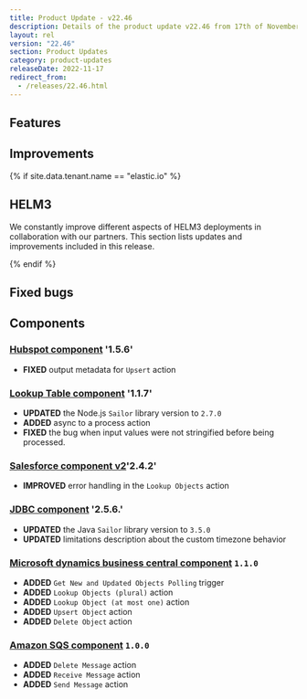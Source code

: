 ```yaml
---
title: Product Update - v22.46
description: Details of the product update v22.46 from 17th of November 2022.
layout: rel
version: "22.46"
section: Product Updates
category: product-updates
releaseDate: 2022-11-17
redirect_from:
  - /releases/22.46.html
---
```


## Features


## Improvements




{% if site.data.tenant.name == "elastic.io" %}


## HELM3

We constantly improve different aspects of HELM3 deployments in collaboration
with our partners. This section lists updates and improvements included in this release.




{% endif %}


## Fixed bugs


## Components

### [Hubspot component](/components/hubspot/) '1.5.6'

*   **FIXED** output metadata for `Upsert` action

### [Lookup Table component](/components/lookup-table/) '1.1.7'

*   **UPDATED** the Node.js `Sailor` library version to `2.7.0`
*   **ADDED** async to a process action
*   **FIXED** the bug when input values were not stringified before being processed.

### [Salesforce component v2](/components/salesforce/)'2.4.2'

*   **IMPROVED** error handling in the `Lookup Objects` action

### [JDBC component](/components/jdbc/)  '2.5.6.'

*   **UPDATED** the Java `Sailor` library version to `3.5.0`
*   **UPDATED** limitations description about the custom timezone behavior


### [Microsoft dynamics business central component](/components/microsoft-dynamics-business-central/) `1.1.0`

*   **ADDED** `Get New and Updated Objects Polling` trigger
*   **ADDED** `Lookup Objects (plural)` action
*   **ADDED** `Lookup Object (at most one)` action
*   **ADDED** `Upsert Object` action
*   **ADDED** `Delete Object` action

### [Amazon SQS component](/components/aws-sqs/) `1.0.0`

*   **ADDED** `Delete Message` action
*   **ADDED** `Receive Message` action
*   **ADDED** `Send Message` action
